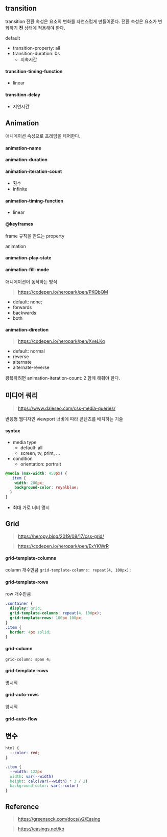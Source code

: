 ## transition

transition 전환 속성은 요소의 변화를 자연스럽게 만들어준다.
전환 속성은 요소가 변화하기 **전** 상태에 적용해야 한다.

default

- transition-property: all
- transition-duration: 0s
  - 지속시간

#### transition-timing-function

- linear

#### transition-delay

- 지연시간

## Animation

애니메이션 속성으로 프레임을 제어한다.

#### animation-name

#### animation-duration

#### animation-iteration-count

- 횟수
- infinite

#### animation-timing-function

- linear

#### @keyframes

frame 규칙을 만드는 property

animation

#### animation-play-state

#### animation-fill-mode

애니메이션이 동작하는 방식

> https://codepen.io/heropark/pen/PKQbQM

- default: none;
- forwards
- backwards
- both

#### animation-direction

> https://codepen.io/heropark/pen/XveLKq

- default: normal
- reverse
- alternate
- alternate-reverse

왕복하려면 animation-iteration-count: 2 함께 해줘야 한다.

## 미디어 쿼리

> https://www.daleseo.com/css-media-queries/

반응형 웹디자인
viewport 너비에 따라 콘텐츠를 배치하는 기술

#### syntax

- media type
  - default: all
  - screen, tv, print, ...
- condition
  - orientation: portrait

```css
@media (max-width: 450px) {
  .item {
    width: 200px;
    background-color: royalblue;
  }
}
```

- 최대 가로 너비 명시

## Grid

> https://heropy.blog/2019/08/17/css-grid/

> https://codepen.io/heropark/pen/ExYKWrR

#### grid-template-columns

column 개수만큼
`grid-template-columns: repeat(4, 100px);`

#### grid-template-rows

row 개수만큼

```css
.container {
  display: grid;
  grid-template-columns: repeat(4, 100px);
  grid-template-rows: 100px 100px;
}
.item {
  border: 4px solid;
}
```

#### grid-column

`grid-column: span 4;`

#### grid-template-rows

명시적

#### grid-auto-rows

암시적

#### grid-auto-flow

## 변수

```css
html {
  --color: red;
}

.item {
  --width: 122px
  width: var(--width)
  height: calc(var(--width) * 3 / 2)
  background-color: var(--color)
}
```

## Reference

> https://greensock.com/docs/v2/Easing

> https://easings.net/ko
